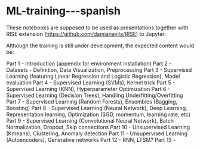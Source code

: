 # ML-training---spanish

These notebooks are supposed to be used as presentations together with RISE extension (https://github.com/damianavila/RISE) to Jupyter. 

Although the training is still under development, the expected content would be:

Part 1 - Introduction (appendix for environment installation)
Part 2 - Datasets - Definition, Data Visualization, Preprocessing
Part 3 - Supervised Learning (featuring Linear Regression and Logistic Regression), Model evaluation
Part 4 - Supervised Learning (SVMs), Kernel trick
Part 5 - Supervised Learning (KNN), Hyperparameter Optimization
Part 6 - Supervised Learning (Decision Trees), Handling Underfitting/Overfitting
Part 7 - Supervised Learning (Random Forests), Ensembles (Bagging, Boosting)
Part 8 - Supervised Learning (Neural Network), Deep Learning, Representation learning, Optimization (SGD, momentum, learning rate, etc)
Part 9 - Supervised Learning (Convolutional Neural Network), Batch Normalization, Dropout, Skip connections
Part 10 - Unsupervised Learning (Kmeans), Clustering, Anomaly detection
Part 11 - Unsupervised Learning (Autoencoders), Generative networks
Part 12 - RNN, LTSM?
Part 13 - 
